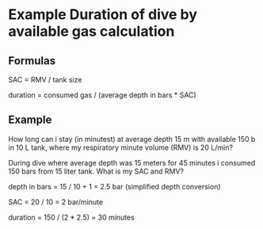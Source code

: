 # Example Duration of dive by available gas calculation

## Formulas

SAC =  RMV / tank size

duration = consumed gas / (average depth in bars * SAC)


## Example

How long can i stay (in minutest) at average depth 15 m with available 150 b in 10 L tank, where my respiratory minute volume (RMV) is 20 L/min?

During dive where average depth was 15 meters for 45 minutes i consumed 150 bars from 15 liter tank. What is my SAC and RMV?

depth in bars =  15 / 10 + 1 = 2.5 bar (simplified depth conversion)

SAC = 20 / 10 = 2 bar/minute

duration = 150 / (2 * 2.5) = 30 minutes
